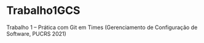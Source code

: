 # Trabalho1GCS
Trabalho 1 – Prática com Git em Times (Gerenciamento de Configuração de Software, PUCRS 2021)
